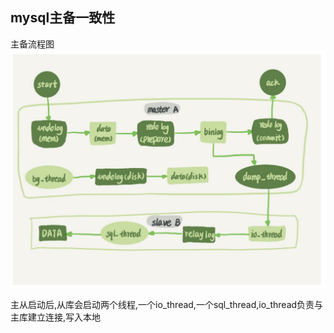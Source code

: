 ## mysql主备一致性
主备流程图
![master-to-slave-flow](masterToSlaveFlow.png)

主从启动后,从库会启动两个线程,一个io_thread,一个sql_thread,io_thread负责与主库建立连接,写入本地